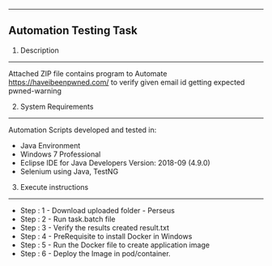------------------------
Automation Testing Task                                
-------------------------

1. Description
--------------
Attached ZIP file contains program to Automate https://haveibeenpwned.com/ to verify given email id getting expected pwned-warning 

2. System Requirements
----------------------
Automation Scripts developed and tested in:
- Java Environment 
- Windows 7 Professional
- Eclipse IDE for Java Developers
  Version: 2018-09 (4.9.0)
- Selenium using Java, TestNG


3. Execute instructions
-----------------------
- Step : 1 - Download uploaded folder - Perseus
- Step : 2 - Run task.batch file
- Step : 3 - Verify the results created result.txt
- Step : 4 - PreRequisite to install Docker in Windows 
- Step : 5 - Run the Docker file to create application image
- Step : 6 - Deploy the Image in pod/container.
